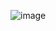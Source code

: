 ![image](https://github.com/goopiktu/lbyarch/assets/91401877/b1012963-918f-4022-93d5-17e9a30546d5)

